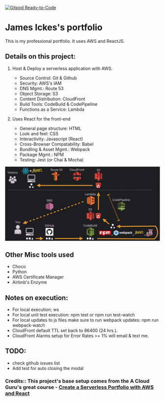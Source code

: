 [![Gitpod Ready-to-Code](https://img.shields.io/badge/Gitpod-Ready--to--Code-blue?logo=gitpod)](https://gitpod.io/#https://github.com/durangogt/my-portfolio) 

# James Ickes's portfolio
This is my professional portfolio. It uses AWS and ReactJS.

## Details on this project:
1. Host & Deploy a serverless application with AWS.
    * Source Control: Git & Github
    * Security: AWS's IAM
    * DNS Mgmt.: Route 53
    * Object Storage: S3
    * Content Distribution: CloudFront
    * Build Tools: CodeBuild & CodePipeline
    * Functions as a Service: Lambda

2. Uses React for the front-end
    * General page structure: HTML
    * Look and feel: CSS
    * Interactivity: Javascript (React)
    * Cross-Browser Compatability: Babel
    * Bundling & Asset Mgmt.: Webpack
    * Package Mgmt.: NPM
    * Testing: Jest (or Chai & Mocha)


![Architecture](https://github.com/durangogt/my-portfolio/blob/master/images/portfolioarch.png)


## Other Misc tools used
* Choco
* Python
* AWS Certificate Manager
* Airbnb's Enzyme

## Notes on execution:
* For local execution; ws
* For local unit test execution: npm test or npm run test-watch
* For local updates to js files make sure to run webpack updates: npm run webpack-watch
* CloudFront default TTL set back to 86400 (24 hrs.).
* CloudFront Alarms setup for Error Rates >= 1% will email & text me.

## TODO: 
* check github issues list
* Add test for auto closing the modal

### Credits:: This project's base setup comes from the A Cloud Guru's great course - [Create a Serverless Portfolio with AWS and React](https://acloud.guru/course/serverless-portfolio-with-react/dashboard)